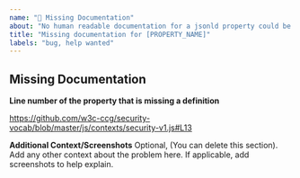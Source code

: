 ```yaml
---
name: "🐛 Missing Documentation"
about: "No human readable documentation for a jsonld property could be found."
title: "Missing documentation for [PROPERTY_NAME]"
labels: "bug, help wanted"
---
```


## Missing Documentation

**Line number of the property that is missing a definition**

https://github.com/w3c-ccg/security-vocab/blob/master/js/contexts/security-v1.js#L13

**Additional Context/Screenshots**
Optional, (You can delete this section).
Add any other context about the problem here.
If applicable, add screenshots to help explain.

